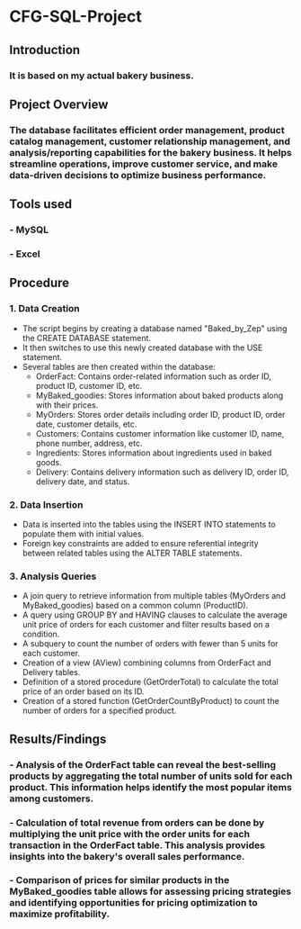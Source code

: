 # CFG-SQL-Project

## Introduction
### It is based on my actual bakery business.

## Project Overview
### The database facilitates efficient order management, product catalog management, customer relationship management, and analysis/reporting capabilities for the bakery business. It helps streamline operations, improve customer service, and make data-driven decisions to optimize business performance.

## Tools used
### - MySQL
### - Excel

## Procedure
### 1. Data Creation
   * The script begins by creating a database named "Baked_by_Zep" using the CREATE DATABASE statement.
   * It then switches to use this newly created database with the USE statement.
   * Several tables are then created within the database:
        * OrderFact: Contains order-related information such as order ID, product ID, customer ID, etc.
        * MyBaked_goodies: Stores information about baked products along with their prices.
        * MyOrders: Stores order details including order ID, product ID, order date, customer details, etc.
        * Customers: Contains customer information like customer ID, name, phone number, address, etc.
        * Ingredients: Stores information about ingredients used in baked goods.
        * Delivery: Contains delivery information such as delivery ID, order ID, delivery date, and status.

### 2. Data Insertion
  * Data is inserted into the tables using the INSERT INTO statements to populate them with initial values.
  * Foreign key constraints are added to ensure referential integrity between related tables using the ALTER TABLE statements.

### 3. Analysis Queries
  * A join query to retrieve information from multiple tables (MyOrders and MyBaked_goodies) based on a common column (ProductID).
  * A query using GROUP BY and HAVING clauses to calculate the average unit price of orders for each customer and filter results based on a condition.
  * A subquery to count the number of orders with fewer than 5 units for each customer.
  * Creation of a view (AView) combining columns from OrderFact and Delivery tables.
  * Definition of a stored procedure (GetOrderTotal) to calculate the total price of an order based on its ID.
  * Creation of a stored function (GetOrderCountByProduct) to count the number of orders for a specified product.

## Results/Findings
### - Analysis of the OrderFact table can reveal the best-selling products by aggregating the total number of units sold for each product. This information helps identify the most popular items among customers.
### - Calculation of total revenue from orders can be done by multiplying the unit price with the order units for each transaction in the OrderFact table. This analysis provides insights into the bakery's overall sales performance.
### - Comparison of prices for similar products in the MyBaked_goodies table allows for assessing pricing strategies and identifying opportunities for pricing optimization to maximize profitability.
